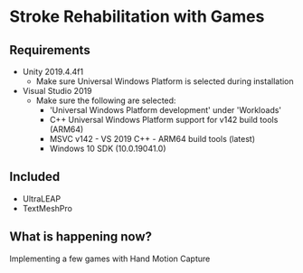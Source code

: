 # Stroke Rehabilitation with Games

## Requirements

- Unity 2019.4.4f1
    - Make sure Universal Windows Platform is selected during installation
- Visual Studio 2019
    - Make sure the following are selected:
        - 'Universal Windows Platform development' under 'Workloads'
        - C++ Universal Windows Platform support for v142 build tools (ARM64)
        - MSVC v142 - VS 2019 C++ - ARM64 build tools (latest)
        - Windows 10 SDK (10.0.19041.0)

## Included

- UltraLEAP
- TextMeshPro

## What is happening now?
Implementing a few games with Hand Motion Capture